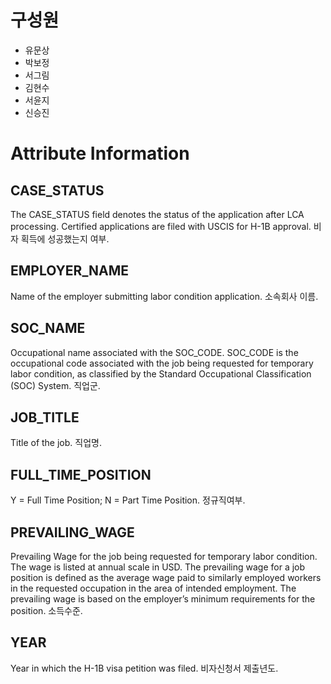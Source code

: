 # 구성원
- 유문상
- 박보정
- 서그림
- 김현수
- 서윤지
- 신승진


# Attribute Information

## CASE_STATUS
The CASE_STATUS field denotes the status of the application after LCA processing. Certified applications are filed with USCIS for H-1B approval.
비자 획득에 성공했는지 여부.

## EMPLOYER_NAME
Name of the employer submitting labor condition application.
소속회사 이름.

## SOC_NAME
Occupational name associated with the SOC_CODE. SOC_CODE is the occupational code associated with the job being requested for temporary labor condition, as classified by the Standard Occupational Classification (SOC) System.
직업군.

## JOB_TITLE
Title of the job.
직업명.

## FULL_TIME_POSITION
Y = Full Time Position; N = Part Time Position.
정규직여부.

## PREVAILING_WAGE
Prevailing Wage for the job being requested for temporary labor condition. The wage is listed at annual scale in USD. The prevailing wage for a job position is defined as the average wage paid to similarly employed workers in the requested occupation in the area of intended employment. The prevailing wage is based on the employer’s minimum requirements for the position.
소득수준.

## YEAR
Year in which the H-1B visa petition was filed.
비자신청서 제출년도.
